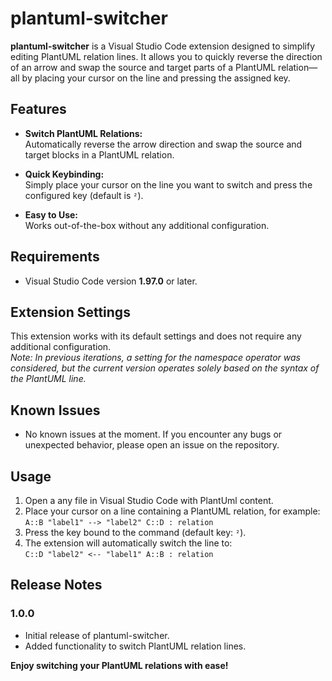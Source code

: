 # plantuml-switcher

**plantuml-switcher** is a Visual Studio Code extension designed to simplify editing PlantUML relation lines. It allows you to quickly reverse the direction of an arrow and swap the source and target parts of a PlantUML relation—all by placing your cursor on the line and pressing the assigned key.

## Features

- **Switch PlantUML Relations:**  
  Automatically reverse the arrow direction and swap the source and target blocks in a PlantUML relation.
  
- **Quick Keybinding:**  
  Simply place your cursor on the line you want to switch and press the configured key (default is `²`).

- **Easy to Use:**  
  Works out-of-the-box without any additional configuration.

## Requirements

- Visual Studio Code version **1.97.0** or later.

## Extension Settings

This extension works with its default settings and does not require any additional configuration.  
*Note: In previous iterations, a setting for the namespace operator was considered, but the current version operates solely based on the syntax of the PlantUML line.*

## Known Issues

- No known issues at the moment. If you encounter any bugs or unexpected behavior, please open an issue on the repository.

## Usage

1. Open a any file in Visual Studio Code with PlantUml content.
2. Place your cursor on a line containing a PlantUML relation, for example:  
   `A::B "label1" --> "label2" C::D : relation`
3. Press the key bound to the command (default key: `²`).
4. The extension will automatically switch the line to:  
   `C::D "label2" <-- "label1" A::B : relation`

## Release Notes

### 1.0.0

- Initial release of plantuml-switcher.
- Added functionality to switch PlantUML relation lines.

**Enjoy switching your PlantUML relations with ease!**
